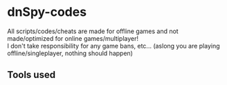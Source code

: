 # dnSpy-codes

All scripts/codes/cheats are made for offline games and not made/optimized for online games/multiplayer!<br>
I don't take responsibility for any game bans, etc... (aslong you are playing offline/singleplayer, nothing should happen)

## Tools used
